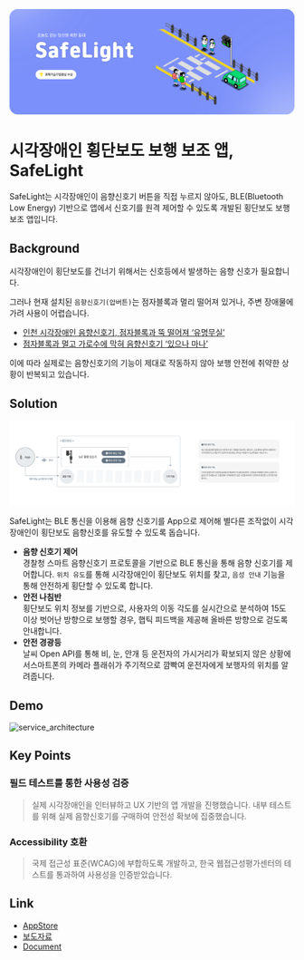 
![logo](https://github.com/hanmango-o/image-resource/blob/master/SafeLight-README/logo.png?raw=true)

# 시각장애인 횡단보도 보행 보조 앱, SafeLight

SafeLight는 시각장애인이 음향신호기 버튼을 직접 누르지 않아도, BLE(Bluetooth Low Energy) 기반으로 앱에서 신호기를 원격 제어할 수 있도록 개발된 횡단보도 보행 보조 앱입니다.

## Background

시각장애인이 횡단보도를 건너기 위해서는 신호등에서 발생하는 음향 신호가 필요합니다.

그러나 현재 설치된 `음향신호기(압버튼)`는 점자블록과 멀리 떨어져 있거나, 주변 장애물에 가려 사용이 어렵습니다.

- [인천 시각장애인 음향신호기, 점자블록과 뚝 떨어져 ‘유명무실’](https://awesomeopensource.com/project/elangosundar/awesome-README-templates)
- [점자블록과 멀고 가로수에 막혀 음향신호기 ‘있으나 마나’](https://www.kookje.co.kr/news2011/asp/newsbody.asp?code=0300&key=20210420.33003005763)


이에 따라 실제로는 음향신호기의 기능이 제대로 작동하지 않아 보행 안전에 취약한 상황이 반복되고 있습니다.


## Solution

![service_architecture](https://github.com/hanmango-o/image-resource/blob/master/SafeLight-README/service_architecture.png?raw=true)

SafeLight는 BLE 통신을 이용해 음향 신호기를 App으로 제어해 별다른 조작없이 시각장애인이 횡단보도 음향신호를 유도할 수 있도록 돕습니다.

- **음향 신호기 제어**  
  경찰청 스마트 음향신호기 프로토콜을 기반으로 BLE 통신을 통해 음향 신호기를 제어합니다. `위치 유도`를 통해 시각장애인이 횡단보도 위치를 찾고, `음성 안내` 기능을 통해 안전하게 횡단할 수 있도록 합니다.
- **안전 나침반**  
  횡단보도 위치 정보를 기반으로, 사용자의 이동 각도를 실시간으로 분석하여 15도 이상 벗어난 방향으로 보행할 경우, 햅틱 피드백을 제공해 올바른 방향으로 걷도록 안내합니다.
- **안전 경광등**  
  날씨 Open API를 통해 비, 눈, 안개 등 운전자의 가시거리가 확보되지 않은 상황에서스마트폰의 카메라 플래쉬가 주기적으로 깜빡여 운전자에게 보행자의 위치를 알려줍니다.



## Demo

![service_architecture](https://github.com/hanmango-o/image-resource/blob/master/SafeLight-README/demo.gif?raw=true)



## Key Points

### 필드 테스트를 통한 사용성 검증

> 실제 시각장애인을 인터뷰하고 UX 기반의 앱 개발을 진행했습니다. 내부 테스트를 위해 실제 음향신호기를 구매하여 안전성 확보에 집중했습니다.

### Accessibility 호환

> 국제 접근성 표준(WCAG)에 부합하도록 개발하고, 한국 웹접근성평가센터의 테스트를 통과하여 사용성을 인증받았습니다.


## Link
- [AppStore](https://apps.apple.com/kr/app/%EC%84%B8%EC%9D%B4%ED%94%84%EB%9D%BC%EC%9D%B4%ED%8A%B8/id6444276334)
- [보도자료](https://news.lghellovision.net/news/articleView.html?idxno=408922)
- [Document](DOCS.md)
